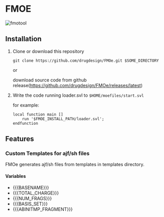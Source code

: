 # FMOE

![fmotool](./img/fmotool.gif)

## Installation

1. Clone or download this repository

    ```
    git clone https://github.com/drugdesign/FMOe.git $SOME_DIRECTORY
    ```

    or

    download source code from github release(https://github.com/drugdesign/FMOe/releases/latest)


2. Write the code running loader.svl to `$HOME/moefiles/start.svl`

    for example:

    ```$HOME/moefiles/start.svl
    local function main []
        run '$FMOE_INSTALL_PATH/loader.svl';
    endfunction
    ```

## Features

### Custom Templates for ajf/sh files

FMOe generates ajf/sh files from templates in templates directory.

#### Variables
- {{{BASENAME}}}
- {{{TOTAL_CHARGE}}}
- {{{NUM_FRAGS}}}
- {{{BASIS_SET}}}
- {{{ABINITMP_FRAGMENT}}}


